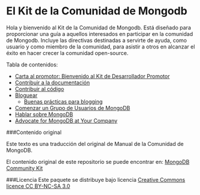 El Kit de la Comunidad de Mongodb
====================================

Hola y bienvenido al Kit de la Comunidad de Mongodb. Está diseñado para proporcionar una guía a aquellos interesados en participar en la comunidad de Mongodb. Incluye las directivas destinadas a servirte de ayuda, como usuario y como miembro de la comunidad, para asistir a otros en alcanzar el éxito en hacer crecer la comunidad
open-source.

Tabla de contenidos:

* [Carta al promotor: Bienvenido al Kit de Desarrollador Promotor](Una_carta_al_promotor.md)
* [Contribuir a la documentación](Contribuir_a_la_documentacion.md)
* [Contribuir al código](Contribuir_al_Codigo.md)
* [Bloguear](Bloguear.md)
  * [Buenas prácticas para blogging](Buenas_practicas_para_blogging.md)
* [Comenzar un Grupo de Usuarios de MongoDB](Grupos_de_usuarios_de_MongoDB.md)
* [Hablar sobre MongoDB](Hablar_sobre_MongoDB.md)
* [Advocate for MongoDB at Your Company](En_tu_empresa.md)


###Contenido original

Este texto es una traducción del original de Manual de la Comunidad de MongoDB.

El contenido original de este repositorio se puede encontrar en:
[MongoDB Community Kit](https://github.com/FrancescaK/MongoDB_Community_Kit)

###Licencia
Este paquete se distribuye bajo licencia [Creative Commons licence CC BY-NC-SA 3.0](http://creativecommons.org/licenses/by-nc-sa/3.0/)
